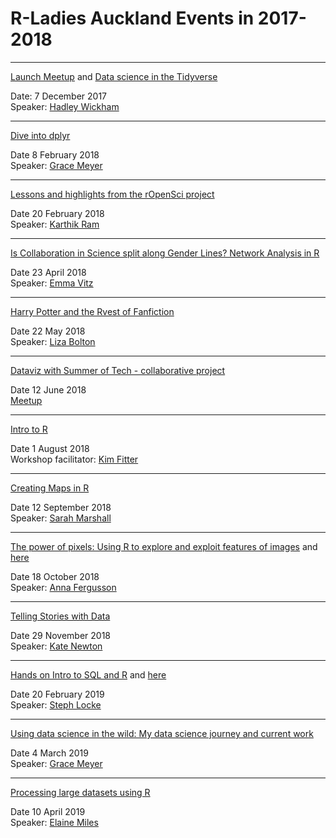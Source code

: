 R-Ladies Auckland Events in 2017-2018
===================

-----------------------------------------------------------------------------------------------


[Launch Meetup](https://github.com/R-LadiesAKL/meetup-presentations_auckland/2017-12_R-Ladies_Auckland_Launch.pptx)
 and [Data science in the Tidyverse](https://github.com/R-LadiesAKL/meetup-presentations_auckland/2017-12_tidyverse-6-auckland.pdf)  
 

Date: 7 December 2017  
Speaker: [Hadley Wickham](https://www.meetup.com/rladies-auckland/events/245261565/)  


-----------------------------------------------------------------------------------------------

[Dive into dplyr](https://github.com/R-LadiesAKL/meetup-presentations_auckland/tree/master/2018-03_Dive_into_dplyr)  


Date 8 February 2018  
Speaker: [Grace Meyer](https://www.meetup.com/rladies-auckland/events/247162977/)  

-----------------------------------------------------------------------------------------------

[Lessons and highlights from the rOpenSci project](https://github.com/R-LadiesAKL/meetup-presentations_auckland/blob/master/2018-03-rOpenSci.pdf)  


Date 20 February 2018  
Speaker: [Karthik Ram](https://www.meetup.com/rladies-auckland/events/247489521/)

-----------------------------------------------------------------------------------------------

[Is Collaboration in Science split along Gender Lines? Network Analysis in R](https://github.com/R-LadiesAKL/meetup-presentations_auckland/tree/master/Te_Punaha_Matatini_Internship)  


Date 23 April 2018  
Speaker: [Emma Vitz](https://www.meetup.com/rladies-auckland/events/248941990/)

-----------------------------------------------------------------------------------------------

[Harry Potter and the Rvest of Fanfiction](https://github.com/R-LadiesAKL/meetup-presentations_auckland/tree/master/Te_Punaha_Matatini_Internship)  


Date 22 May 2018  
Speaker: [Liza Bolton](https://www.meetup.com/rladies-auckland/events/250117268/)

-----------------------------------------------------------------------------------------------

[Dataviz with Summer of Tech - collaborative project](https://github.com/R-LadiesAKL/sotdata)  


Date 12 June 2018  
[Meetup](https://www.meetup.com/rladies-auckland/events/251632320/)

-----------------------------------------------------------------------------------------------

[Intro to R](https://github.com/R-LadiesAKL/meetup-presentations_auckland/tree/master/2018-08_Intro_to_R_Pres.Rmd)  


Date 1 August 2018  
Workshop facilitator: [Kim Fitter](https://www.meetup.com/rladies-auckland/events/252384345/)

-----------------------------------------------------------------------------------------------

[Creating Maps in R](https://github.com/R-LadiesAKL/meetup-presentations_auckland/tree/master/2018-09_creating_maps)


Date 12 September 2018  
Speaker: [Sarah Marshall](https://www.meetup.com/rladies-auckland/events/253627396/)

-----------------------------------------------------------------------------------------------

[The power of pixels: Using R to explore and exploit features of images](https://annafergusson.github.io/powerpixels/index.html)   and [here](https://github.com/rladies/meetup-presentations_auckland/tree/master/2018-10_powerpixels)


Date 18 October 2018  
Speaker: [Anna Fergusson](https://www.meetup.com/rladies-auckland/events/255112995/)

-----------------------------------------------------------------------------------------------

[Telling Stories with Data](https://github.com/rladies/meetup-presentations_auckland/tree/master/2018-11_telling_stories)


Date 29 November 2018  
Speaker: [Kate Newton](https://www.meetup.com/rladies-auckland/events/256011976/)

-----------------------------------------------------------------------------------------------

[Hands on Intro to SQL and R](https://itsalocke.com/slides/sqlintro#/) and [here](https://github.com/rladies/meetup-presentations_auckland/blob/master/2019-02_Hands_onIntro_SQL_and_R.Rmd)


Date 20 February 2019  
Speaker: [Steph Locke](https://www.meetup.com/rladies-auckland/events/258656556/)

-----------------------------------------------------------------------------------------------

[Using data science in the wild: My data science journey and current work]()


Date 4 March 2019  
Speaker: [Grace Meyer](https://www.meetup.com/rladies-auckland/events/259247749/)

-----------------------------------------------------------------------------------------------

[Processing large datasets using R](https://github.com/elainemiles/RLadies_multiprocessing) 


Date 10 April 2019  
Speaker: [Elaine Miles](https://www.meetup.com/rladies-auckland/events/259965943/)





